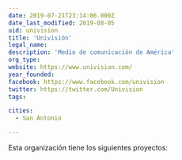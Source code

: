 ```yaml
---
date: 2019-07-21T23:14:06.000Z
date_last_modified: 2019-08-05
uid: univision
title: 'Univisión'
legal_name: 
description: 'Medio de comunicación de América'
org_type: 
website: https://www.univision.com/
year_founded: 
facebook: https://www.facebook.com/univision
twitter: https://twitter.com/Univision
tags:

cities: 
  - San Antonio

---
```


Esta organización tiene los siguientes proyectos:


